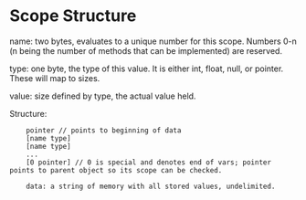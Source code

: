 # Scope Structure

name: two bytes, evaluates to a unique number for this scope. Numbers 0-n (n being the number of methods that can be implemented) are reserved.

type: one byte, the type of this value. It is either int, float, null, or pointer. These will map to sizes.

value: size defined by type, the actual value held.

Structure:
```
	pointer // points to beginning of data
	[name type]
	[name type]
	...
	[0 pointer] // 0 is special and denotes end of vars; pointer points to parent object so its scope can be checked.

	data: a string of memory with all stored values, undelimited.
```
